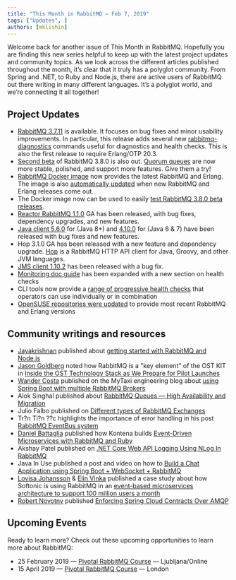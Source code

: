```yaml
---
title: "This Month in RabbitMQ — Feb 7, 2019"
tags: ["Updates", ]
authors: [mklishin]
---
```


Welcome back for another issue of This Month in RabbitMQ. Hopefully you are finding this new series helpful to keep up with the latest project updates and community topics. As we look across the different articles published throughout the month, it’s clear that it truly has a polyglot community. From Spring and .NET, to Ruby and Node.js, there are active users of RabbitMQ out there writing in many different languages. It’s a polyglot world, and we’re connecting it all together!

<!-- truncate -->

## Project Updates

* [RabbitMQ 3.7.11](https://github.com/rabbitmq/rabbitmq-server/releases/tag/v3.7.11) is available. It focuses on bug fixes and minor usability improvements. In particular, this release adds several new [rabbitmq-diagnostics](http://www.rabbitmq.com/rabbitmq-diagnostics.8.html) commands useful for diagnostics and health checks. This is also the first release to require Erlang/OTP 20.3.
* [Second beta](https://github.com/rabbitmq/rabbitmq-server/releases/tag/v3.8.0-beta.2) of RabbitMQ 3.8.0 is also out. [Quorum queues](https://next.rabbitmq.com/quorum-queues.html) are now more stable, polished, and support more features. Give them a try!
* [RabbitMQ Docker image](https://hub.docker.com/_/rabbitmq) now provides the latest RabbitMQ and Erlang. The image is also [automatically updated](https://github.com/docker-library/rabbitmq/pull/305) when new RabbitMQ and Erlang releases come out.
* The Docker image now can be used to easily [test RabbitMQ 3.8.0 beta releases](https://github.com/docker-library/rabbitmq/pull/302).
* [Reactor RabbitMQ 1.1.0](https://groups.google.com/d/msg/rabbitmq-users/x3L2HPWuP1Y/5OH2iZmyFwAJ) GA has been released, with bug fixes, dependency upgrades, and new features.
* [Java client 5.6.0](https://groups.google.com/d/msg/rabbitmq-users/y20hnH1ZnMA/fpchrvR1FgAJ) for (Java 8+) and [4.10.0](https://groups.google.com/d/msg/rabbitmq-users/Fl8MdG2ZfeU/wJoSROd1FgAJ) for (Java 6 &amp; 7) have been released with bug fixes and new features.
* Hop 3.1.0 GA has been released with a new feature and dependency upgrade. [Hop](https://github.com/rabbitmq/hop) is a RabbitMQ HTTP API client for Java, Groovy, and other JVM languages.
* [JMS client 1.10.2](https://groups.google.com/d/msg/rabbitmq-users/AvTbZgiQFa8/jIADaoNoFwAJ) has been released with a bug fix.
* [Monitoring doc guide](https://www.rabbitmq.com/monitoring.html) has been expanded with a new section on health checks
* CLI tools now provide a [range of progressive health checks](https://github.com/rabbitmq/rabbitmq-cli/issues/292) that operators can use individually or in combination
* [OpenSUSE repositories were updated](https://groups.google.com/forum/#!msg/rabbitmq-users/4azFra05kFI/Ha8jN1tEGAAJ) to provide most recent RabbitMQ and Erlang versions

## Community writings and resources

* [Jayakrishnan](https://twitter.com/that_coder) published about [getting started with RabbitMQ and Node.js](https://thatcoder.space/getting-started-with-rabbitmq-and-node-js/)
* [Jason Goldberg](https://twitter.com/betashop) noted how RabbitMQ is a "key element" of the OST KIT in [Inside the OST Technology Stack as We Prepare for Pilot Launches](https://medium.com/ostdotcom/inside-the-ost-technology-stack-as-we-prepare-for-pilot-launches-bcab8e87598e)
* [Wander Costa](https://twitter.com/rwanderc) published on the MyTaxi engineering blog about [using Spring Boot with multiple RabbitMQ Brokers](https://inside.mytaxi.com/springboot-with-multiple-rabbitmq-brokers-cec203c3f77)
* Alok Singhal published about [RabbitMQ Queues — High Availability and Migration](https://medium.com/@aloksinghal/rabbitmq-queues-high-availability-and-migration-d75d63e1199a)
* Julio Falbo published on [Different types of RabbitMQ Exchanges](https://medium.com/devopslinks/different-types-of-rabbitmq-exchanges-9fefd740505d)
* Tr?n Ti?n ??c highlights the importance of error handling in his post [RabbitMQ EventBus system](https://medium.com/linagora-engineering/rabbitmq-eventbus-system-b159f46704be)
* [Daniel Battaglia](https://twitter.com/daniel_bytes) published how Kontena builds [Event-Driven Microservices with RabbitMQ and Ruby](https://ghost.kontena.io/event-driven-microservices-with-rabbitmq-and-ruby/)
* Akshay Patel published on [.NET Core Web API Logging Using NLog In RabbitMQ](https://www.c-sharpcorner.com/article/net-core-web-api-logging-using-nlog-in-rabbitmq/)
* Java In Use published a post and video on how to [Build a Chat Application using Spring Boot + WebSocket + RabbitMQ](https://www.javainuse.com/spring/boot-websocket-chat)
* [Lovisa Johansson](https://twitter.com/lillajja) &amp; [Elin Vinka](https://twitter.com/linneajohanna) published a case study about how Softonic is using RabbitMQ in an [event-based microservices architecture to support 100 million users a month](https://www.cloudamqp.com/blog/2019-01-18-softonic-userstory-rabbitmq-eventbased-communication.html)
* [Robert Novotny](https://twitter.com/RoboNovotny) published [Enforcing Spring Cloud Contracts Over AMQP](https://novotnyr.github.io/scrolls/enforcing-spring-cloud-contracts-over-amqp/)

## Upcoming Events

Ready to learn more? Check out these upcoming opportunities to learn more about RabbitMQ:

* 25 February 2019 — [Pivotal RabbitMQ Course](https://www.flane.co.uk/course-schedule/pivotal-rmq) — Ljubljana/Online
* 15 April 2019 — [Pivotal RabbitMQ Course](https://www.flane.co.uk/course-schedule/pivotal-rmq) — London
